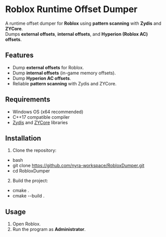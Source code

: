 # Roblox Runtime Offset Dumper

A runtime offset dumper for **Roblox** using **pattern scanning** with **Zydis** and **ZYCore**.  
Dumps **external offsets**, **internal offsets**, and **Hyperion (Roblox AC) offsets**.

## Features

- Dump **external offsets** for Roblox.
- Dump **internal offsets** (in-game memory offsets).
- Dump **Hyperion AC offsets**.
- Reliable **pattern scanning** with Zydis and ZYCore.

## Requirements

- Windows OS (x64 recommended)
- C++17 compatible compiler
- [Zydis](https://github.com/zyantific/zydis) and [ZYCore](https://github.com/zyantific/zycore) libraries

## Installation

1. Clone the repository:
- bash
- git clone https://github.com/nyra-workspace/RobloxDumper.git
- cd RobloxDumper

2. Build the project:
- cmake .
- cmake --build .

## Usage

1. Open Roblox.
2. Run the program as **Administrator**.

